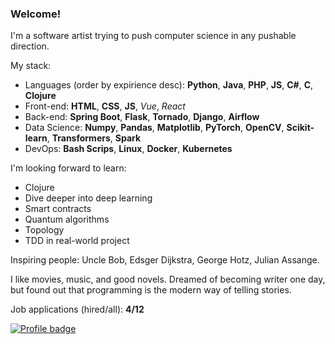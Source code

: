 ### Welcome!

I'm a software artist trying to push computer science in any pushable direction.

My stack:

- Languages (order by expirience desc): **Python**, **Java**, **PHP**, **JS**, **C#**, **C**, **Clojure**
- Front-end: **HTML**, **CSS**, **JS**, *Vue*, *React*
- Back-end: **Spring Boot**, **Flask**, **Tornado**, **Django**, **Airflow**
- Data Science: **Numpy**, **Pandas**, **Matplotlib**, **PyTorch**, **OpenCV**, **Scikit-learn**, **Transformers**, **Spark**
- DevOps: **Bash Scrips**, **Linux**, **Docker**, **Kubernetes**

I'm looking forward to learn:

- Clojure
- Dive deeper into deep learning
- Smart contracts
- Quantum algorithms
- Topology
- TDD in real-world project

Inspiring people: Uncle Bob, Edsger Dijkstra, George Hotz, Julian Assange.


I like movies, music, and good novels. Dreamed of becoming writer one day, but found out that programming is the modern way of telling stories.

Job applications (hired/all): **4/12**

[![Profile badge](https://www.codewars.com/users/Sherstnev/badges/small)](https://www.codewars.com/users/Sherstnev)
<!--
**Nikita-Sherstnev/Nikita-Sherstnev** is a ✨ _special_ ✨ repository because its `README.md` (this file) appears on your GitHub profile.

Here are some ideas to get you started:

- 🔭 I’m currently working on ...
- 🌱 I’m currently learning ...
- 👯 I’m looking to collaborate on ...
- 🤔 I’m looking for help with ...
- 💬 Ask me about ...
- 📫 How to reach me: ...
- 😄 Pronouns: ...
- ⚡ Fun fact: ...
-->
